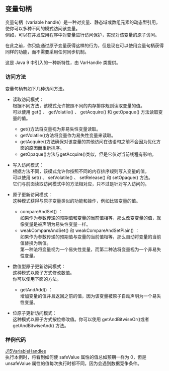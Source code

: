 ## 变量句柄
变量句柄（variable handle）是一种对变量、静态域或数组元素的动态型引用，使你可以多种不同的模式访问该变量。    
例如，可以在并发应用程序中对变量进行访问保护，实现对该变量的原子访问。

在此之前，你只能通过原子变量获得这样的行为，但是现在可以使用变量句柄获得同样的功能，而不需要采用任何同步机制。

这是 Java 9 中引入的一种新特性，由 VarHandle 类提供。   

### 访问方法
变量句柄有如下几种访问方法。
-	读取访问模式：  
根据不同方法，该模式允许按照不同的内存排序规则读取变量的值。  
可以使用 get() 、 getVolatile() 、 getAcquire() 和 getOpaque() 方法读取变量的值。  
	-	get()方法将变量视为非易失性变量读取。  
	-	getVolatile()方法将变量作为易失性变量来读取。  
	-	getAcquire()方法确保对该变量的其他访问在该语句之前不会因为优化方面的原因而重新排序。  
	-	getOpaque()方法与getAcquire()类似，但是它仅对当前线程有影响。

-	写入访问模式：  
根据方法不同，该模式允许你按照不同的内存排序规则写入变量的值。  
可以使用 set() 、 setVolatile() 、 setRelease() 和 setOpaque() 方法。  
它们与前面读取访问模式中的方法相对应，只不过是针对写入访问的。
-	原子更新访问模式：  
这种模式获得与原子变量类似的功能和操作，例如比较变量的值。  
	-	compareAndSet() ：  
	如果作为参数传递的预期值和变量的当前值相等，那么改变变量的值，就像变量是被声明为易失性变量一样。  
	-	 weakCompareAndSet() 和 weakCompareAndSetPlain() ：  
	如果作为参数传递的预期值与变量的当前值相等，那么自动将变量的当前值替换为新值。  
	第一种法将变量视为一个易失性变量，而第二种法将变量视为一个非易失性变量。
-	数值型原子更新访问模式：  
这种模式以原子方式修改数值。  
你可以使用下面的方法。  
	-	getAndAdd() ：  
	增加变量的值并且返回之前的值，因为该变量被原子自动声明为一个易失性变量。  
-	位原子更新访问模式：  
这种模式以原子方式按位修改值。你可以使用 getAndBitwiseOr()或者 getAndBitwiseAnd() 方法。

### 样例代码
[J15VariableHandles](J15VariableHandles.java)  
执行本例时，将看到如何使 safeValue 属性的值总如预期一样为 0，但是 unsafeValue 属性的值每次执行时都不同，因为会遇到数据竞争条件。




